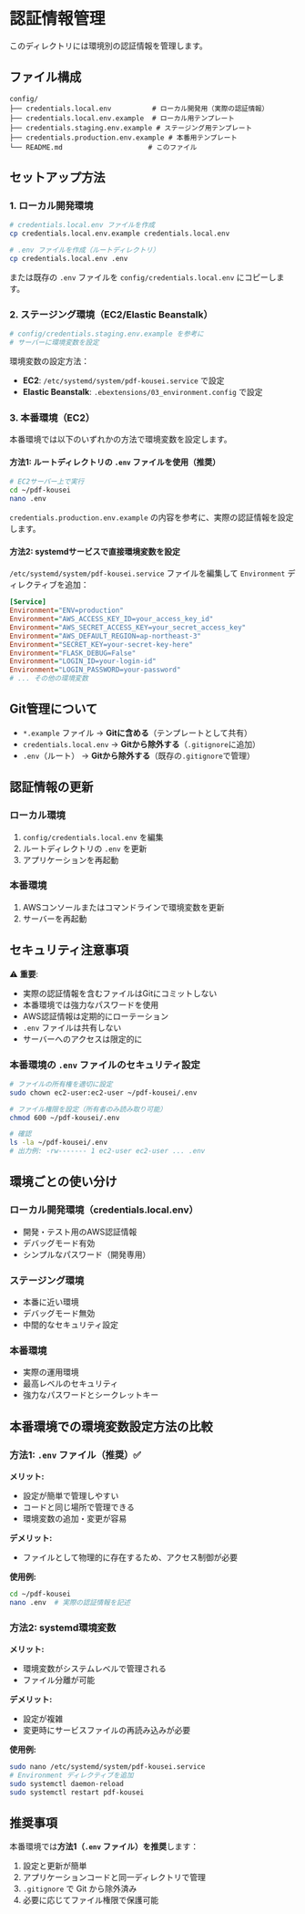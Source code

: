 # 認証情報管理

このディレクトリには環境別の認証情報を管理します。

## ファイル構成

```
config/
├── credentials.local.env          # ローカル開発用（実際の認証情報）
├── credentials.local.env.example  # ローカル用テンプレート
├── credentials.staging.env.example # ステージング用テンプレート
├── credentials.production.env.example # 本番用テンプレート
└── README.md                     # このファイル
```

## セットアップ方法

### 1. ローカル開発環境

```bash
# credentials.local.env ファイルを作成
cp credentials.local.env.example credentials.local.env

# .env ファイルを作成（ルートディレクトリ）
cp credentials.local.env .env
```

または既存の `.env` ファイルを `config/credentials.local.env` にコピーします。

### 2. ステージング環境（EC2/Elastic Beanstalk）

```bash
# config/credentials.staging.env.example を参考に
# サーバーに環境変数を設定
```

環境変数の設定方法：
- **EC2**: `/etc/systemd/system/pdf-kousei.service` で設定
- **Elastic Beanstalk**: `.ebextensions/03_environment.config` で設定

### 3. 本番環境（EC2）

本番環境では以下のいずれかの方法で環境変数を設定します。

#### 方法1: ルートディレクトリの `.env` ファイルを使用（推奨）

```bash
# EC2サーバー上で実行
cd ~/pdf-kousei
nano .env
```

`credentials.production.env.example` の内容を参考に、実際の認証情報を設定します。

#### 方法2: systemdサービスで直接環境変数を設定

`/etc/systemd/system/pdf-kousei.service` ファイルを編集して `Environment` ディレクティブを追加：

```ini
[Service]
Environment="ENV=production"
Environment="AWS_ACCESS_KEY_ID=your_access_key_id"
Environment="AWS_SECRET_ACCESS_KEY=your_secret_access_key"
Environment="AWS_DEFAULT_REGION=ap-northeast-3"
Environment="SECRET_KEY=your-secret-key-here"
Environment="FLASK_DEBUG=False"
Environment="LOGIN_ID=your-login-id"
Environment="LOGIN_PASSWORD=your-password"
# ... その他の環境変数
```

## Git管理について

- `*.example` ファイル → **Gitに含める**（テンプレートとして共有）
- `credentials.local.env` → **Gitから除外する**（`.gitignore`に追加）
- `.env`（ルート） → **Gitから除外する**（既存の`.gitignore`で管理）

## 認証情報の更新

### ローカル環境
1. `config/credentials.local.env` を編集
2. ルートディレクトリの `.env` を更新
3. アプリケーションを再起動

### 本番環境
1. AWSコンソールまたはコマンドラインで環境変数を更新
2. サーバーを再起動

## セキュリティ注意事項

⚠️ **重要**:
- 実際の認証情報を含むファイルはGitにコミットしない
- 本番環境では強力なパスワードを使用
- AWS認証情報は定期的にローテーション
- `.env` ファイルは共有しない
- サーバーへのアクセスは限定的に

### 本番環境の `.env` ファイルのセキュリティ設定

```bash
# ファイルの所有権を適切に設定
sudo chown ec2-user:ec2-user ~/pdf-kousei/.env

# ファイル権限を設定（所有者のみ読み取り可能）
chmod 600 ~/pdf-kousei/.env

# 確認
ls -la ~/pdf-kousei/.env
# 出力例: -rw------- 1 ec2-user ec2-user ... .env
```

## 環境ごとの使い分け

### ローカル開発環境（credentials.local.env）
- 開発・テスト用のAWS認証情報
- デバッグモード有効
- シンプルなパスワード（開発専用）

### ステージング環境
- 本番に近い環境
- デバッグモード無効
- 中間的なセキュリティ設定

### 本番環境
- 実際の運用環境
- 最高レベルのセキュリティ
- 強力なパスワードとシークレットキー

## 本番環境での環境変数設定方法の比較

### 方法1: `.env` ファイル（推奨）✅
**メリット:**
- 設定が簡単で管理しやすい
- コードと同じ場所で管理できる
- 環境変数の追加・変更が容易

**デメリット:**
- ファイルとして物理的に存在するため、アクセス制御が必要

**使用例:**
```bash
cd ~/pdf-kousei
nano .env  # 実際の認証情報を記述
```

### 方法2: systemd環境変数
**メリット:**
- 環境変数がシステムレベルで管理される
- ファイル分離が可能

**デメリット:**
- 設定が複雑
- 変更時にサービスファイルの再読み込みが必要

**使用例:**
```bash
sudo nano /etc/systemd/system/pdf-kousei.service
# Environment ディレクティブを追加
sudo systemctl daemon-reload
sudo systemctl restart pdf-kousei
```

## 推奨事項

本番環境では**方法1（`.env` ファイル）を推奨**します：
1. 設定と更新が簡単
2. アプリケーションコードと同一ディレクトリで管理
3. `.gitignore` で Git から除外済み
4. 必要に応じてファイル権限で保護可能
